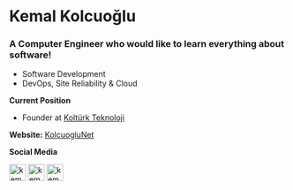 # Kemal Kolcuoğlu
### A Computer Engineer who would like to learn everything about software!

- Software Development
- DevOps, Site Reliability & Cloud

**Current Position**
- Founder at [Koltürk Teknoloji](https://kolturkteknoloji.com/)

**Website:** [KolcuogluNet](https://kolcuoglu.net)

**Social Media**
<p>
<a href="https://twitter.com/kemalkolcuoglu" target="blank"><img src="https://cdn.jsdelivr.net/npm/simple-icons@3.0.1/icons/twitter.svg" alt="kemalkolcuoglu" height="30" width="30" /></a>
<a href="https://linkedin.com/in/kemalkolcuoglu35465325" target="blank"><img src="https://cdn.jsdelivr.net/npm/simple-icons@3.0.1/icons/linkedin.svg" alt="kemalkolcuoglu35465325" height="30" width="30" /></a>
<a href="https://instagram.com/kemal_kolcuoglu" target="blank"><img src="https://cdn.jsdelivr.net/npm/simple-icons@3.0.1/icons/instagram.svg" alt="kemal_kolcuoglu" height="30" width="30" /></a>
</p>
